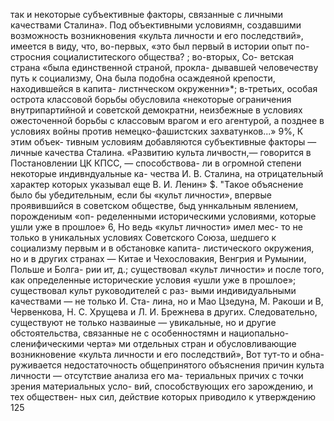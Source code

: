 так и некоторые субъективные факторы, связанные
с личными качествами Сталина». Под объективными
условиямн, создавшими возможность возникновения
«культа личности и его последствий», имеется в виду,
что, во-первых, «это был первый в истории опыт по-
стросния социалиститеского общества? ; во-вторых, Со-
ветская страна «была единственной страной, прокла-
дывавшей человечеству путь к социализму, Она была
подобна осаждеяной крепости, находившейся в капита-
листнческом окруженни»*; в-третьих, особая острота
классовой борьбы обусловила «некоторые ограничения
внутрипартийной и советской демократни, неизбежные
в условиях ожесточенной борьбы с классовым врагом
и его агентурой, а позднее в условиях войны против
немецко-фашистских захватунков...» 9%, К этим объек-
тивным условиям добавляются субъективные факторы —
личные качества Сталина. «Развитию культа личвостн,—
говорится в Постановлении ЦК КПСС, — способствова-
ли в огромной степени некоторые индивндуальные ка-
чества И. В. Сталина, на отрицательный характер
которых указывал еще В. И. Ленин» $.
"Такое объяснение было бы убедительным, если бы
«культ личности», впервые проявившийся в советском
обществе, быд уннкальным явлением, порождениым «оп-
ределенными историческими условиями, которые ушли
уже в прошлое» 6, Но ведь «культ личности» имел мес-
то не только в уникальных условиях Советского Союза,
шедшего к социализму первым и в обстановке капита-
листического окружения, но и в других странах — Китае
и Чехословакия, Венгрия и Румынии, Польше и Болга-
рии ит, д.; существовал «культ личности» и после того,
как определенные исторические условия «ушли уже
в прошлое»; существовал культ руководителей с раз-
выми индивидуальными качествами — не только И. Ста-
лина, но и Мао Цзедуна, М. Ракоши и В, Червенкова,
Н. С. Хрущева и Л. И. Брежнева в других.
Следовательно, существуют не только назваиные —
увикальные, но и другие обстоятельства, связанные не
с особенностямн и нациопально-сленифическими черта»
ми отдельных стран и обусловливающие возникновение
«культа личности и его последствий», Вот тут-то и обна-
руживается недостаточность общепринятого объяснения
причин культа личности — отсутствие анализа его ма-
териальных причих с точки зрения материальных усло-
вий, способствующих его зарождению, и тех обществен-
ных сил, действие которых приводило к утверждению
125
